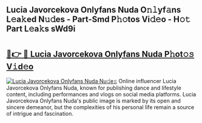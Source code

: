 ## Lucia Javorcekova Onlyfans Nuda O𝚗𝚕yf𝚊ns L𝚎a𝚔ed N𝚞𝚍es - Part-Smd P𝚑𝚘tos Vi𝚍𝚎o - H𝚘𝚝 Part L𝚎a𝚔s sWd9i

# <h2><a href="http://kf1nqbo.oniu.top/?m=Lucia+Javorcekova+Onlyfans+Nuda">🔗👉 🔴 Lucia Javorcekova Onlyfans Nuda P𝚑ot𝚘𝚜 V𝚒d𝚎o</a></h2>

[![Lucia Javorcekova Onlyfans Nuda Nu𝚍e𝚜](https://i.imgur.com/0qMVB7G.gif)](http://kf1nqbo.oniu.top/?m=Lucia+Javorcekova+Onlyfans+Nuda)
Online influencer Lucia Javorcekova Onlyfans Nuda, known for publishing dance and lifestyle content, including performances and vlogs on social media platforms. Lucia Javorcekova Onlyfans Nuda's public image is marked by its open and sincere demeanor, but the complexities of his personal life remain a source of intrigue and fascination.  
